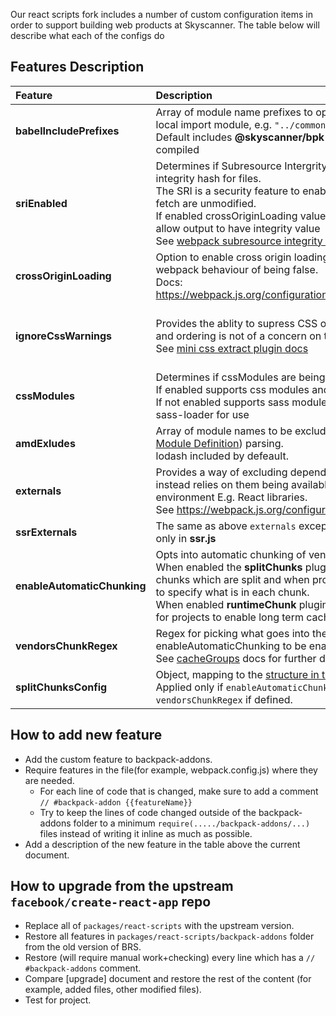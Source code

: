 Our react scripts fork includes a number of custom configuration items in order to support building web products at Skyscanner. The table below will describe what each of the configs do

## Features Description

| Feature                     | Description                                                                                                                                                                                                                                                                                                                                                                                                                                   | Default Value                                                                                                                                   |
| :-------------------------- | :-------------------------------------------------------------------------------------------------------------------------------------------------------------------------------------------------------------------------------------------------------------------------------------------------------------------------------------------------------------------------------------------------------------------------------------------- | :---------------------------------------------------------------------------------------------------------------------------------------------- |
| **babelIncludePrefixes**    | Array of module name prefixes to opt into babel compilation, including local import module, e.g. `"../common"`. <br> Default includes **@skyscanner/bpk-, bpk-** packages by default to be compiled                                                                                                                                                                                                                                           | **[@skyscanner/bpk-, bpk-]**                                                                                                                    |
| **sriEnabled**              | Determines if Subresource Intergrity is used during build to add an integrity hash for files. <br> The SRI is a security feature to enable browsers to verify the files they fetch are unmodified. <br> If enabled crossOriginLoading value is overriden with anonymous to allow output to have integrity value <br> See [webpack subresource integrity docs](https://github.com/waysact/webpack-subresource-integrity/blob/master/README.md) | **false** (this is currently the default in the future security may want to make it true by default but pending them still trying things about) |
| **crossOriginLoading**      | Option to enable cross origin loading of chunks to modify the default webpack behaviour of being false. <br> Docs: https://webpack.js.org/configuration/output/#outputcrossoriginloading                                                                                                                                                                                                                                                      | **false**                                                                                                                                       |
| **ignoreCssWarnings**       | Provides the ablity to supress CSS ordering warnings when its safe and ordering is not of a concern on the output <br> See [mini css extract plugin docs](https://github.com/webpack-contrib/mini-css-extract-plugin#remove-order-warnings)                                                                                                                                                                                                   | **false** - by default we should care about order as it can sometimes have an output impact                                                     |
| **cssModules**              | Determines if cssModules are being used. <br> If enabled supports css modules and configures css-loader for use <br> If not enabled supports sass modules in the project and configures sass-loader for use                                                                                                                                                                                                                                   | **true**                                                                                                                                        |
| **amdExludes**              | Array of module names to be excluded from AMD ([Asynchronous Module Definition](https://webpack.js.org/api/module-methods/#amd)) parsing.<br> lodash included by defeault.                                                                                                                                                                                                                                                                    | **['lodash']**                                                                                                                                  |
| **externals**               | Provides a way of excluding dependencies from the bundles and instead relies on them being available at runtime on the clients environment E.g. React libraries.<br> See https://webpack.js.org/configuration/externals/                                                                                                                                                                                                                      | **{}**                                                                                                                                          |
| **ssrExternals**            | The same as above `externals` except used for server side rendering only in **ssr.js**                                                                                                                                                                                                                                                                                                                                                        | **{}**                                                                                                                                          |
| **enableAutomaticChunking** | Opts into automatic chunking of vender, common and app code.<br> When enabled the **splitChunks** plugin creates vender and common chunks which are split and when provided uses the `venderChunkRegex` to specify what is in each chunk.<br> When enabled **runtimeChunk** plugin creates a separate runtime chunk for projects to enable long term caching.                                                                                 | **false**                                                                                                                                       |
| **vendorsChunkRegex**       | Regex for picking what goes into the vendors chunk. Requires enableAutomaticChunking to be enabled.<br> See [cacheGroups](https://webpack.js.org/plugins/split-chunks-plugin/#splitchunkscachegroups) docs for further details.                                                                                                                                                                                                               |                                                                                                                                                 |
| **splitChunksConfig**       | Object, mapping to the [structure in the webpack docs](https://webpack.js.org/plugins/split-chunks-plugin/#optimizationsplitchunks).<br> Applied only if `enableAutomaticChunking` is false, ignores `vendorsChunkRegex` if defined.                                                                                                                                                                                                          |                                                                                                                                                 |

## How to add new feature

- Add the custom feature to backpack-addons.
- Require features in the file(for example, webpack.config.js) where they are needed.
  - For each line of code that is changed, make sure to add a comment `// #backpack-addon {{featureName}}`
  - Try to keep the lines of code changed outside of the backpack-addons folder to a minimum
    `require(...../backpack-addons/...)` files instead of writing it inline as much as possible.
- Add a description of the new feature in the table above the current document.

## How to upgrade from the upstream `facebook/create-react-app` repo

- Replace all of `packages/react-scripts` with the upstream version.
- Restore all features in `packages/react-scripts/backpack-addons` folder from the old version of BRS.
- Restore (will require manual work+checking) every line which has a `// #backpack-addons` comment.
- Compare [upgrade] document and restore the rest of the content (for example, added files, other modified files).
- Test for project.
